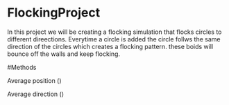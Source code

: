 # FlockingProject

In this project we will be creating a flocking simulation that flocks circles to different direections. Everytime a circle is added the circle follws the same direction of the circles which creates a flocking pattern. these boids will bounce off the walls and keep flocking.

#Methods

Average position ()

Average direction ()
 
